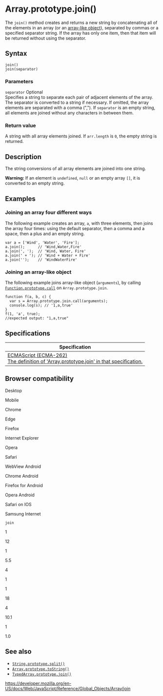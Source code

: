 Array.prototype.join()
======================

The `join()` method creates and returns a new string by concatenating all of the elements in an array (or an [array-like object](https://developer.mozilla.org/en-US/docs/Web/JavaScript/Guide/Indexed_collections#working_with_array-like_objects)), separated by commas or a specified separator string. If the array has only one item, then that item will be returned without using the separator.

Syntax
------

    join()
    join(separator)

### Parameters

 `separator` <span class="badge inline optional">Optional</span>   
Specifies a string to separate each pair of adjacent elements of the array. The separator is converted to a string if necessary. If omitted, the array elements are separated with a comma (","). If `separator` is an empty string, all elements are joined without any characters in between them.

### Return value

A string with all array elements joined. If `arr.length` is `0`, the empty string is returned.

Description
-----------

The string conversions of all array elements are joined into one string.

**Warning:** If an element is `undefined`, `null` or an empty array `[]`, it is converted to an empty string.

Examples
--------

### Joining an array four different ways

The following example creates an array, `a`, with three elements, then joins the array four times: using the default separator, then a comma and a space, then a plus and an empty string.

    var a = ['Wind', 'Water', 'Fire'];
    a.join();      // 'Wind,Water,Fire'
    a.join(', ');  // 'Wind, Water, Fire'
    a.join(' + '); // 'Wind + Water + Fire'
    a.join('');    // 'WindWaterFire'

### Joining an array-like object

The following example joins array-like object (`arguments`), by calling [`Function.prototype.call`](../function/call) on `Array.prototype.join`.

    function f(a, b, c) {
      var s = Array.prototype.join.call(arguments);
      console.log(s); // '1,a,true'
    }
    f(1, 'a', true);
    //expected output: "1,a,true"

Specifications
--------------

<table><thead><tr class="header"><th>Specification</th></tr></thead><tbody><tr class="odd"><td><a href="https://tc39.es/ecma262/#sec-array.prototype.join">ECMAScript (ECMA-262)<br />
<span class="small">The definition of 'Array.prototype.join' in that specification.</span></a></td></tr></tbody></table>

Browser compatibility
---------------------

Desktop

Mobile

Chrome

Edge

Firefox

Internet Explorer

Opera

Safari

WebView Android

Chrome Android

Firefox for Android

Opera Android

Safari on IOS

Samsung Internet

`join`

1

12

1

5.5

4

1

1

18

4

10.1

1

1.0

See also
--------

-   [`String.prototype.split()`](../string/split)
-   [`Array.prototype.toString()`](tostring)
-   [`TypedArray.prototype.join()`](../typedarray/join)

<a href="https://developer.mozilla.org/en-US/docs/Web/JavaScript/Reference/Global_Objects/Array/join" class="_attribution-link">https://developer.mozilla.org/en-US/docs/Web/JavaScript/Reference/Global_Objects/Array/join</a>
